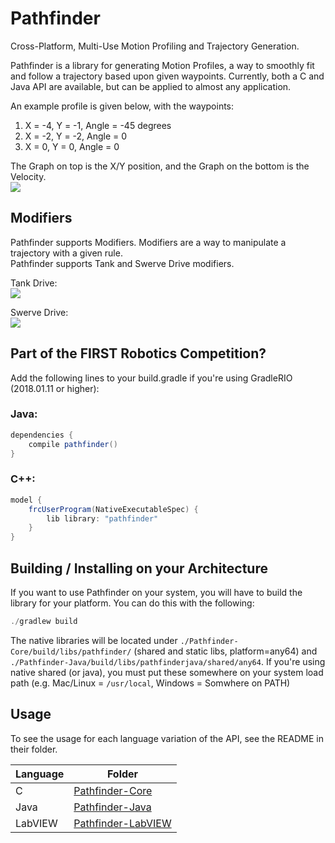 # Pathfinder
Cross-Platform, Multi-Use Motion Profiling and Trajectory Generation.

Pathfinder is a library for generating Motion Profiles, a way to smoothly fit and follow a trajectory based upon 
given waypoints. Currently, both a C and Java API are available, but can be applied to almost any application.

An example profile is given below, with the waypoints:  
1) X = -4, Y = -1, Angle = -45 degrees  
2) X = -2, Y = -2, Angle = 0  
3) X = 0,  Y = 0,  Angle = 0

The Graph on top is the X/Y position, and the Graph on the bottom is the Velocity.  
![](img/trajectory.png)

## Modifiers
Pathfinder supports Modifiers. Modifiers are a way to manipulate a trajectory with a given rule.  
Pathfinder supports Tank and Swerve Drive modifiers.  

Tank Drive:  
![](img/tank.png)

Swerve Drive:  
![](img/swerve.png)

## Part of the FIRST Robotics Competition?
Add the following lines to your build.gradle if you're using GradleRIO (2018.01.11 or higher):

### Java:
```gradle
dependencies {
    compile pathfinder()
}
```

### C++:
```gradle
model {
    frcUserProgram(NativeExecutableSpec) {
        lib library: "pathfinder"
    }
}
```

## Building / Installing on your Architecture
If you want to use Pathfinder on your system, you will have to build the library for your platform. You can do this with the following:

```java
./gradlew build
```

The native libraries will be located under `./Pathfinder-Core/build/libs/pathfinder/` (shared and static libs, platform=any64) and `./Pathfinder-Java/build/libs/pathfinderjava/shared/any64`. If you're using native shared (or java), you must put these somewhere on your system load path (e.g. Mac/Linux = `/usr/local`, Windows = Somwhere on PATH)

## Usage
To see the usage for each language variation of the API, see the README in their folder.

| Language | Folder |
| -------- | ------ |
| C        | [Pathfinder-Core](Pathfinder-Core/) |
| Java     | [Pathfinder-Java](Pathfinder-Java/) |
| LabVIEW  | [Pathfinder-LabVIEW](Pathfinder-LabVIEW/) |
